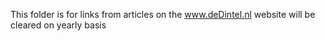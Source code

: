 This folder is for links from articles on the www.deDintel.nl website
will be cleared on yearly basis
